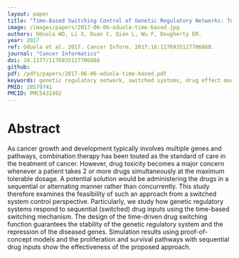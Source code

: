 ```yaml
---
layout: paper
title: "Time-Based Switching Control of Genetic Regulatory Networks: Toward Sequential Drug Intake for Cancer Therapy"
image: /images/papers/2017-06-06-oduola-time-based.jpg
authors: Oduola WO, Li X, Duan C, Qian L, Wu F, Dougherty ER.
year: 2017
ref: Oduola et al. 2017. Cancer Inform. 2017;16:1176935117706888.
journal: "Cancer Informatics"
doi: 10.1177/1176935117706888
github:
pdf: /pdfs/papers/2017-06-06-oduola-time-based.pdf
keywords: genetic regulatory network, switched systems, drug effect modeling
PMID: 28579741
PMCID: PMC5431492
---
```


# Abstract

As cancer growth and development typically involves multiple genes and pathways, combination therapy has been touted as the standard of care in the treatment of cancer. However, drug toxicity becomes a major concern whenever a patient takes 2 or more drugs simultaneously at the maximum tolerable dosage. A potential solution would be administering the drugs in a sequential or alternating manner rather than concurrently. This study therefore examines the feasibility of such an approach from a switched system control perspective. Particularly, we study how genetic regulatory systems respond to sequential (switched) drug inputs using the time-based switching mechanism. The design of the time-driven drug switching function guarantees the stability of the genetic regulatory system and the repression of the diseased genes. Simulation results using proof-of-concept models and the proliferation and survival pathways with sequential drug inputs show the effectiveness of the proposed approach.
